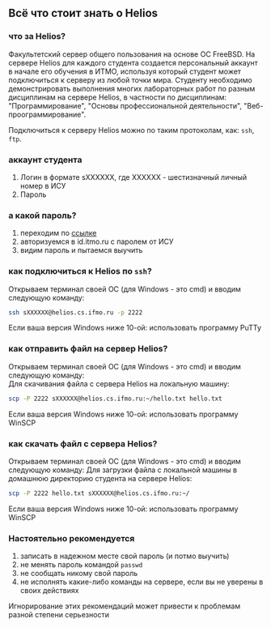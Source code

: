 ## Всё что стоит знать о Helios

### что за Helios?  
Факультетский сервер общего пользования на основе ОС FreeBSD. На сервере Helios для каждого студента создается
персональный аккаунт в начале его обучения в ИТМО, используя который студент может подключиться к серверу из
любой точки мира. Студенту необходимо демонстрировать выполнения многих лабораторных работ по разным дисциплинам
на сервере Helios, в частности по дисциплинам: "Программирование", "Основы профессиональной деятельности",
"Веб-проограммирование".

Подключиться к серверу Helios можно по таким протоколам, как: `ssh`, `ftp`.

### аккаунт студента
1. Логин в формате sXXXXXX, где XXXXXX - шестизначный личный номер в ИСУ
2. Пароль

### а какой пароль?
1. переходим по [ссылке](https://se.ifmo.ru/passwd/)
2. авторизуемся в id.itmo.ru с паролем от ИСУ
3. видим пароль и пытаемся выучить

### как подключиться к Helios по `ssh`?  
Открываем терминал своей ОС (для Windows - это cmd) и вводим следующую команду:
```bash
ssh sXXXXXX@helios.cs.ifmo.ru -p 2222
```

Если ваша версия Windows ниже 10-ой: использовать программу PuTTy

### как отправить файл на сервер Helios?  
Открываем терминал своей ОС (для Windows - это cmd) и вводим следующую команду:  
Для скачивания файла с сервера Helios на локальную машину:
```bash
scp -P 2222 sXXXXXX@helios.cs.ifmo.ru:~/hello.txt hello.txt
```

Если ваша версия Windows ниже 10-ой: использовать программу WinSCP

### как скачать файл с сервера Helios?  
Открываем терминал своей ОС (для Windows - это cmd) и вводим следующую команду:
Для загрузки файла с локальной машины в домашнюю директорию студента на сервере Helios:
```bash
scp -P 2222 hello.txt sXXXXXX@helios.cs.ifmo.ru:~/
```

Если ваша версия Windows ниже 10-ой: использовать программу WinSCP

### Настоятельно рекомендуется
1. записать в надежном месте свой пароль (и потмо выучить)
2. не менять пароль командой `passwd`
3. не сообщать никому свой пароль
4. не исполнять какие-либо команды на сервере, если вы не уверены в своих действиях

Игнорирование этих рекомендаций может привести к проблемам разной степени серьезности

